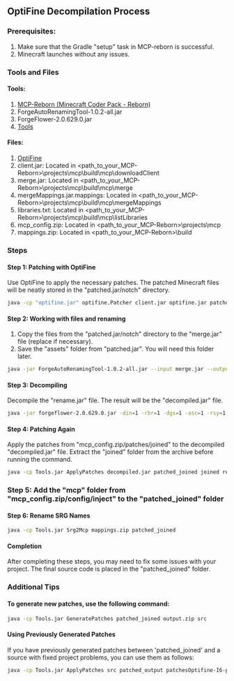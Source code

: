 ## OptiFine Decompilation Process

### Prerequisites:

1. Make sure that the Gradle "setup" task in MCP-reborn is successful.
2. Minecraft launches without any issues.

### Tools and Files
#### Tools:
1. [MCP-Reborn (Minecraft Coder Pack - Reborn)](https://github.com/Hexeption/MCP-Reborn)
2. ForgeAutoRenamingTool-1.0.2-all.jar
3. ForgeFlower-2.0.629.0.jar
4. [Tools](https://github.com/0deans/Tools)
#### Files:
1. [OptiFine](https://www.optifine.net/downloads)
2. client.jar: Located in <path_to_your_MCP-Reborn>\projects\mcp\build\mcp\downloadClient
3. merge.jar: Located in <path_to_your_MCP-Reborn>\projects\mcp\build\mcp\merge
4. mergeMappings.jar.mappings: Located in <path_to_your_MCP-Reborn>\projects\mcp\build\mcp\mergeMappings
5. libraries.txt: Located in <path_to_your_MCP-Reborn>\projects\mcp\build\mcp\listLibraries
6. mcp_config.zip: Located in <path_to_your_MCP-Reborn>\projects\mcp
7. mappings.zip: Located in <path_to_your_MCP-Reborn>\build

### Steps
#### Step 1: Patching with OptiFine

Use OptiFine to apply the necessary patches. The patched Minecraft files will be neatly stored in the "patched.jar/notch" directory.

```bash
java -cp "optifine.jar" optifine.Patcher client.jar optifine.jar patched.jar
```

#### Step 2: Working with files and renaming

1. Copy the files from the "patched.jar/notch" directory to the "merge.jar" file (replace if necessary).
2. Save the "assets" folder from "patched.jar". You will need this folder later.

```bash
java -jar ForgeAutoRenamingTool-1.0.2-all.jar --input merge.jar --output rename.jar --map mergeMappings.jar --cfg libraries.txt --ann-fix --ids-fix --src-fix --record-fix
```

#### Step 3: Decompiling

Decompile the "rename.jar" file. The result will be the "decompiled.jar" file.

```bash
java -jar forgeflower-2.0.629.0.jar -din=1 -rbr=1 -dgs=1 -asc=1 -rsy=1 -iec=1 -jvn=1 -isl=0 -iib=1 -bsm=1 -dcl=1 -log=TRACE -cfg libraries.txt rename.jar decompiled.jar
```

#### Step 4: Patching Again

Apply the patches from "mcp_config.zip/patches/joined" to the decompiled "decompiled.jar" file.
Extract the "joined" folder from the archive before running the command.

```bash
java -cp Tools.jar ApplyPatches decompiled.jar patched_joined joined rejects_joined
```

### Step 5: Add the "mcp" folder from "mcp_config.zip/config/inject" to the "patched_joined" folder

#### Step 6: Rename SRG Names

```bash 
java -cp Tools.jar Srg2Mcp mappings.zip patched_joined
```

#### Completion

After completing these steps, you may need to fix some issues with your project.
The final source code is placed in the "patched_joined" folder.

### Additional Tips
#### To generate new patches, use the following command:

```bash
java -cp Tools.jar GeneratePatches patched_joined output.zip src
```

#### Using Previously Generated Patches

If you have previously generated patches between 'patched_joined' and a source with fixed project problems, you can use them as follows:

```bash
java -cp Tools.jar ApplyPatches src patched_output patchesOptifine-I6-pre6 rejects_optifine
```
